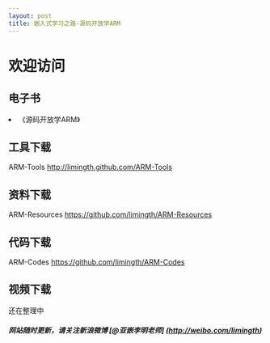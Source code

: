 ```yaml
---
layout: post
title: 嵌入式学习之路-源码开放学ARM
---
```


# 欢迎访问 

## 电子书 
<li>《源码开放学ARM》	<http://limingth.github.com/LASO> </li>
	
## 工具下载 
ARM-Tools 	<http://limingth.github.com/ARM-Tools>

## 资料下载 
ARM-Resources 	<https://github.com/limingth/ARM-Resources>

## 代码下载 
ARM-Codes 	<https://github.com/limingth/ARM-Codes>

## 视频下载
还在整理中



##### 网站随时更新，请关注新浪微博 [@亚嵌李明老师] (http://weibo.com/limingth)
